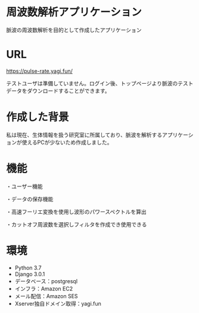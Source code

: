 # 周波数解析アプリケーション
脈波の周波数解析を目的として作成したアプリケーション
# URL
https://pulse-rate.yagi.fun/

テストユーザは準備していません。ログイン後、トップページより脈波のテストデータをダウンロードすることができます。
# 作成した背景
私は現在、生体情報を扱う研究室に所属しており、脈波を解析するアプリケーションが使えるPCが少ないため作成しました。

# 機能
・ユーザー機能

・データの保存機能

・高速フーリエ変換を使用し波形のパワースペクトルを算出

・カットオフ周波数を選択しフィルタを作成でき使用できる
# 環境
* Python 3.7
* Django 3.0.1
* データベース：postgresql
* インフラ：Amazon EC2
* メール配信：Amazon SES
* Xserver独自ドメイン取得：yagi.fun
